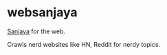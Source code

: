 # websanjaya

[Sanjaya](http://en.wikipedia.org/wiki/Sanjaya) for the web.

Crawls nerd websites like HN, Reddit for nerdy topics.
